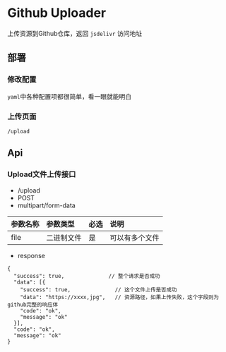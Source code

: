 # Github Uploader

上传资源到Github仓库，返回 `jsdelivr` 访问地址

## 部署
### 修改配置
`yaml`中各种配置项都很简单，看一眼就能明白

### 上传页面
`/upload`

## Api

### Upload文件上传接口

- /upload
- POST
- multipart/form-data

| 参数名称 | 参数类型 | 必选 |说明 |
| :-----| :---- | :---- |:---- |
| file | 二进制文件 | 是 |可以有多个文件 |

- response 

```json5
{
  "success": true,              // 整个请求是否成功
  "data": [{
    "success": true,              // 这个文件上传是否成功
    "data": "https://xxxx,jpg",   // 资源路径，如果上传失败，这个字段则为github完整的响应体
    "code": "ok",                 
    "message": "ok"
  }],
  "code": "ok",
  "message": "ok"
}
```